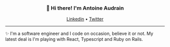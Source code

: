 <h3 align="center">👋 Hi there! I'm Antoine Audrain</h3>
<p align="center">
  <a href="https://www.linkedin.com/in/antoine-audrain/">Linkedin</a> •
  <a href="https://twitter.com/antoineaudrain">Twitter</a>
</p>

---
✨ I'm a software engineer and I code on occasion, believe it or not. My latest deal is I'm playing with React, Typescript and Ruby on Rails.
